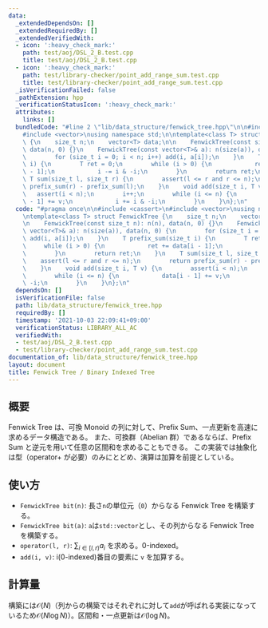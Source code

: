 ```yaml
---
data:
  _extendedDependsOn: []
  _extendedRequiredBy: []
  _extendedVerifiedWith:
  - icon: ':heavy_check_mark:'
    path: test/aoj/DSL_2_B.test.cpp
    title: test/aoj/DSL_2_B.test.cpp
  - icon: ':heavy_check_mark:'
    path: test/library-checker/point_add_range_sum.test.cpp
    title: test/library-checker/point_add_range_sum.test.cpp
  _isVerificationFailed: false
  _pathExtension: hpp
  _verificationStatusIcon: ':heavy_check_mark:'
  attributes:
    links: []
  bundledCode: "#line 2 \"lib/data_structure/fenwick_tree.hpp\"\n\n#include <cassert>\n\
    #include <vector>\nusing namespace std;\n\ntemplate<class T> struct FenwickTree\
    \ {\n    size_t n;\n    vector<T> data;\n\n    FenwickTree(const size_t n): n(n),\
    \ data(n, 0) {}\n    FenwickTree(const vector<T>& a): n(size(a)), data(n, 0) {\n\
    \        for (size_t i = 0; i < n; i++) add(i, a[i]);\n    }\n    T prefix_sum(size_t\
    \ i) {\n        T ret = 0;\n        while (i > 0) {\n            ret += data[i\
    \ - 1];\n            i -= i & -i;\n        }\n        return ret;\n    }\n   \
    \ T sum(size_t l, size_t r) {\n        assert(l <= r and r <= n);\n        return\
    \ prefix_sum(r) - prefix_sum(l);\n    }\n    void add(size_t i, T v) {\n     \
    \   assert(i < n);\n        i++;\n        while (i <= n) {\n            data[i\
    \ - 1] += v;\n            i += i & -i;\n        }\n    }\n};\n"
  code: "#pragma once\n\n#include <cassert>\n#include <vector>\nusing namespace std;\n\
    \ntemplate<class T> struct FenwickTree {\n    size_t n;\n    vector<T> data;\n\
    \n    FenwickTree(const size_t n): n(n), data(n, 0) {}\n    FenwickTree(const\
    \ vector<T>& a): n(size(a)), data(n, 0) {\n        for (size_t i = 0; i < n; i++)\
    \ add(i, a[i]);\n    }\n    T prefix_sum(size_t i) {\n        T ret = 0;\n   \
    \     while (i > 0) {\n            ret += data[i - 1];\n            i -= i & -i;\n\
    \        }\n        return ret;\n    }\n    T sum(size_t l, size_t r) {\n    \
    \    assert(l <= r and r <= n);\n        return prefix_sum(r) - prefix_sum(l);\n\
    \    }\n    void add(size_t i, T v) {\n        assert(i < n);\n        i++;\n\
    \        while (i <= n) {\n            data[i - 1] += v;\n            i += i &\
    \ -i;\n        }\n    }\n};\n"
  dependsOn: []
  isVerificationFile: false
  path: lib/data_structure/fenwick_tree.hpp
  requiredBy: []
  timestamp: '2021-10-03 22:09:41+09:00'
  verificationStatus: LIBRARY_ALL_AC
  verifiedWith:
  - test/aoj/DSL_2_B.test.cpp
  - test/library-checker/point_add_range_sum.test.cpp
documentation_of: lib/data_structure/fenwick_tree.hpp
layout: document
title: Fenwick Tree / Binary Indexed Tree
---
```


## 概要

Fenwick Tree は、可換 Monoid の列に対して、Prefix Sum、一点更新を高速に求めるデータ構造である。
また、可換群（Abelian 群）であるならば、Prefix Sum と逆元を用いて任意の区間和を求めることもできる。
この実装では抽象化は型（operator+ が必要）のみにとどめ、演算は加算を前提としている。

## 使い方

- `FenwickTree bit(n)`: 長さ`n`の単位元（`0`）からなる Fenwick Tree を構築する。
- `FenwickTree bit(a)`: `a`は`std::vector`とし、その列からなる Fenwick Tree を構築する。
- `operator(l, r)`: $\sum_{i \in [l, r)}a_{i}$ を求める。0-indexed。
- `add(i, v)`: i(0-indexed)番目の要素に `v` を加算する。

## 計算量

構築には$\mathcal{O}(N)$（列からの構築ではそれぞれに対して`add`が呼ばれる実装になっているため$\mathcal{O}(N \log N)$）。区間和・一点更新は$\mathcal{O}(\log N)$。
